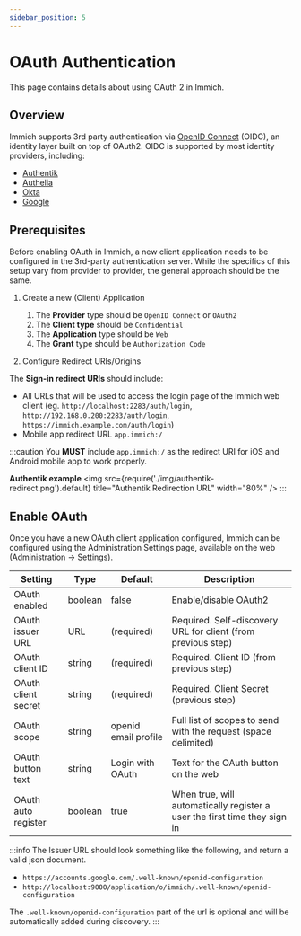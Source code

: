 ```yaml
---
sidebar_position: 5
---
```


# OAuth Authentication

This page contains details about using OAuth 2 in Immich.

## Overview

Immich supports 3rd party authentication via [OpenID Connect][oidc] (OIDC), an identity layer built on top of OAuth2. OIDC is supported by most identity providers, including:

- [Authentik](https://goauthentik.io/integrations/sources/oauth/#openid-connect)
- [Authelia](https://www.authelia.com/configuration/identity-providers/open-id-connect/)
- [Okta](https://www.okta.com/openid-connect/)
- [Google](https://developers.google.com/identity/openid-connect/openid-connect)

## Prerequisites

Before enabling OAuth in Immich, a new client application needs to be configured in the 3rd-party authentication server. While the specifics of this setup vary from provider to provider, the general approach should be the same.

1. Create a new (Client) Application

   1. The **Provider** type should be `OpenID Connect` or `OAuth2`
   2. The **Client type** should be `Confidential`
   3. The **Application** type should be `Web`
   4. The **Grant** type should be `Authorization Code`

2. Configure Redirect URIs/Origins

The **Sign-in redirect URIs** should include:

- All URLs that will be used to access the login page of the Immich web client (eg. `http://localhost:2283/auth/login`, `http://192.168.0.200:2283/auth/login`, `https://immich.example.com/auth/login`)
- Mobile app redirect URL `app.immich:/`

:::caution
You **MUST** include `app.immich:/` as the redirect URI for iOS and Android mobile app to work properly.

**Authentik example**
<img src={require('./img/authentik-redirect.png').default} title="Authentik Redirection URL" width="80%" />
:::

## Enable OAuth

Once you have a new OAuth client application configured, Immich can be configured using the Administration Settings page, available on the web (Administration -> Settings).

| Setting             | Type    | Default              | Description                                                               |
| ------------------- | ------- | -------------------- | ------------------------------------------------------------------------- |
| OAuth enabled       | boolean | false                | Enable/disable OAuth2                                                     |
| OAuth issuer URL    | URL     | (required)           | Required. Self-discovery URL for client (from previous step)              |
| OAuth client ID     | string  | (required)           | Required. Client ID (from previous step)                                  |
| OAuth client secret | string  | (required)           | Required. Client Secret (previous step)                                   |
| OAuth scope         | string  | openid email profile | Full list of scopes to send with the request (space delimited)            |
| OAuth button text   | string  | Login with OAuth     | Text for the OAuth button on the web                                      |
| OAuth auto register | boolean | true                 | When true, will automatically register a user the first time they sign in |

:::info
The Issuer URL should look something like the following, and return a valid json document.

- `https://accounts.google.com/.well-known/openid-configuration`
- `http://localhost:9000/application/o/immich/.well-known/openid-configuration`

The `.well-known/openid-configuration` part of the url is optional and will be automatically added during discovery.
:::

[oidc]: https://openid.net/connect/

